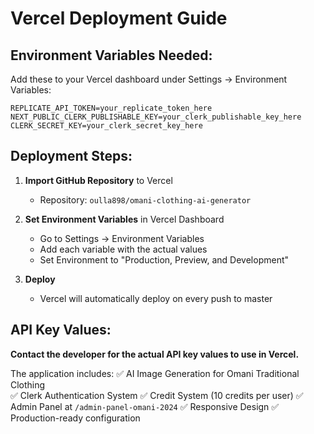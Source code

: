 # Vercel Deployment Guide

## Environment Variables Needed:

Add these to your Vercel dashboard under Settings → Environment Variables:

```
REPLICATE_API_TOKEN=your_replicate_token_here
NEXT_PUBLIC_CLERK_PUBLISHABLE_KEY=your_clerk_publishable_key_here  
CLERK_SECRET_KEY=your_clerk_secret_key_here
```

## Deployment Steps:

1. **Import GitHub Repository** to Vercel
   - Repository: `oulla898/omani-clothing-ai-generator`

2. **Set Environment Variables** in Vercel Dashboard
   - Go to Settings → Environment Variables
   - Add each variable with the actual values
   - Set Environment to "Production, Preview, and Development"

3. **Deploy**
   - Vercel will automatically deploy on every push to master

## API Key Values:

**Contact the developer for the actual API key values to use in Vercel.**

The application includes:
✅ AI Image Generation for Omani Traditional Clothing  
✅ Clerk Authentication System
✅ Credit System (10 credits per user)
✅ Admin Panel at `/admin-panel-omani-2024`
✅ Responsive Design
✅ Production-ready configuration
